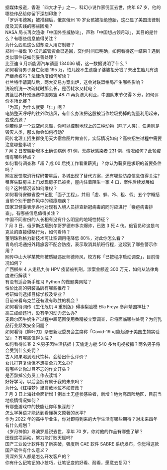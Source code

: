 据媒体报道，香港「四大才子」之一，科幻小说作家倪匡去世，终年 87 岁，他的哪些作品给你留下深刻印象？  
「罗诉韦德案」被推翻后，俄亥俄州 10 岁女孩被拒绝堕胎，这凸显了美国法律制度及其实践的哪些困境？  
NASA 局长再次渲染「中国外空威胁论」，声称「中国想占领月球」，其目的是什么？有哪些信息值得关注？  
为什么西瓜这么甜却没人用它制糖？  
郑州一楼盘 10 亿元监管资金已追回，交付时间已明确，如何看待这一结果？遇到类似事件该如何妥善处理？  
比亚迪 6 月新能源汽车销量 134036 辆，这一数据说明了什么？  
如何看待男子身亡获赔 195 万，怕儿媳不生遗腹子婆婆拒分钱？未出生胎儿有遗产继承权吗？法律角度如何解读？  
杜兰特申请离队后，两大交易方案出炉，这会对联盟格局产生哪些影响？  
洗碗机洗一次碗耗时那么长，是否耗水又耗电？  
男篮世界杯预选赛中国男篮 48:71 再负澳大利亚，中国队末节仅得 3 分，如何评价本场比赛？  
「为富」为什么就要「仁」呢？  
电脑整天呼呼的往外吹热风，有什么办法把这股被当作垃圾扔掉的能量利用起来，变成资源？  
倘若你是一个亚空间恶魔，你可以控制地球上的三种动物（除了人类），任务则是毁灭人类，那么你会如何行动?  
网传北理工招生群使用天大宿舍图片做宣传，实际情况如何？高校招生过程中需要注意哪些事项？  
7 月 2 日安徽新增本土确诊病例 61 例，无症状感染者 231 例，情况如何？此轮疫情有哪些特点？  
如何看待调查称「超 7 成 00 后找工作看重薪资」？你认为薪资是求职的首要条件吗？  
网友反馈取消行程码带星后，多城出现了替代方案，还有哪些防疫信息值得关注?  
租客失联房主上门发现房子已被卖，屋内住着陌生一家 4 口，案件后续发展如何？这种情况该如何维权？  
如何看待安徽省委书记批「面子工程」，并用「虚、躲、冷、粗、假」五个字概括当前个别干部作风中的顽瘴痼疾？  
国家卫健委表示各地对现有入境人员排查新冠病毒的同时应进行「猴痘病毒排查」，有哪些信息值得关注？  
中国不同省份的人长相有没有什么明显的地域性特征？  
7 月 3 日，俄罗斯边境别尔哥罗德市多次爆炸，已致 3 死 4 伤。俄官员称这是乌克兰的直接侵略行为，如何看待？  
董明珠称格力新技术可让空调用电降低 80%，对此你怎么看？  
青岛机场通报外籍旅客不配合防疫，表示取消其航班行程，这起到了哪些警示作用？  
网传中山大学某教师被质疑违反师德师风，校方称「已按程序启动调查」，目前情况如何？  
广西柳州 4 人走私九价 HPV 疫苗被判刑，涉案金额近 300 万元，如何从法律角度进行解读？  
有没有适合新手练习 Python 的做题类网站？  
性价比高的男装品牌有哪些推荐？  
考研如何选择目标学校及专业？  
目前来看乌克兰还有没有取胜的机会？  
如何看待网传《生化危机 4 重制版》碍事梨脸模 Ella Freya 参拜靖国神社？  
高三成绩还行，没有学习动力怎么办?  
麦趣尔因牛奶生产过程中超范围使用香精被立案调查，它将面临哪些处罚？为何乳品行业频发安全问题？  
如何看待《柳叶刀》杂志新冠委员会主席称「Covid-19 可能起源于美国生物实验室」？有哪些值得关注？  
如何看待长春 2 名男子因生活拮据十天偷走方舱 540 多台电视被抓？两名男子将会受到什么处罚？  
古人如果喝到现代饮料，会给出什么评价？  
女儿打算复读但不想拼全力怎么办?  
有哪些让你过目不忘的作文开头？  
是否辞掉公务员工作去读博？  
好好学习，以后会拥有属于我的未来吗？  
为什么《红楼梦》里贾赦地位不如贾政？  
7 月 3 日上海社会面新增 1 例本土无症状感染者，新增 1 地为高风险地区，目前当地疫情情况如何？  
有哪些游戏中的技能让你印象深刻？  
怎么学英语才能达到看懂英文原著的水平?  
作为 2022 年的高中毕业生，你对即将到来的大学生活有哪些期待？对未来四年有什么规划？  
《岁月神偷》导演罗启锐去世，享年 70 岁，你对他的作品有哪些了解？  
田径这项运动，努力能打败天赋吗?  
国产工业设计软件有了新突破，强度所 CAE 软件 SABRE 系统发布，你觉得这款国产软件有什么意义？  
资深外贸人都是怎么开发客户的？  
你有什么记笔记的小技巧，让笔记变的好看、耐看，愿意去复习？  
